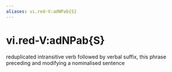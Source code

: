 ```yaml
---
aliases: vi.red-V:adNPab{S}
---
```

# vi.red-V:adNPab{S}

reduplicated intransitive verb followed by verbal suffix, this phrase preceding and modifying a nominalised sentence
> 